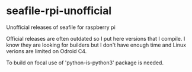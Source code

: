 # seafile-rpi-unofficial
Unofficial releases of seafile for raspberry pi

Official releases are often outdated so I put here versions that I compile. I know they are looking for builders but I don't have enough time and Linux verions are limited on Odroid C4.

To build on focal use of 'python-is-python3' package is needed.
